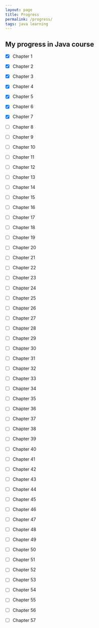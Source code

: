 ```yaml
---
layout: page
title: Progress
permalink: /progress/
tags: java learning 
---
```

## My progress in Java course
- [x] Chapter 1
- [x] Chapter 2 
- [x] Chapter 3 
- [x] Chapter 4 
- [x] Chapter 5 
- [x] Chapter 6 
- [x] Chapter 7 
- [ ] Chapter 8 
- [ ] Chapter 9 
- [ ] Chapter 10 
- [ ] Chapter 11
- [ ] Chapter 12
- [ ] Chapter 13
- [ ] Chapter 14
- [ ] Chapter 15
- [ ] Chapter 16
- [ ] Chapter 17
- [ ] Chapter 18
- [ ] Chapter 19
- [ ] Chapter 20
- [ ] Chapter 21
- [ ] Chapter 22
- [ ] Chapter 23
- [ ] Chapter 24
- [ ] Chapter 25
- [ ] Chapter 26
- [ ] Chapter 27
- [ ] Chapter 28
- [ ] Chapter 29
- [ ] Chapter 30
- [ ] Chapter 31
- [ ] Chapter 32
- [ ] Chapter 33
- [ ] Chapter 34
- [ ] Chapter 35
- [ ] Chapter 36
- [ ] Chapter 37
- [ ] Chapter 38
- [ ] Chapter 39
- [ ] Chapter 40
- [ ] Chapter 41
- [ ] Chapter 42
- [ ] Chapter 43
- [ ] Chapter 44
- [ ] Chapter 45
- [ ] Chapter 46
- [ ] Chapter 47
- [ ] Chapter 48
- [ ] Chapter 49
- [ ] Chapter 50
- [ ] Chapter 51
- [ ] Chapter 52
- [ ] Chapter 53
- [ ] Chapter 54
- [ ] Chapter 55
- [ ] Chapter 56
- [ ] Chapter 57


